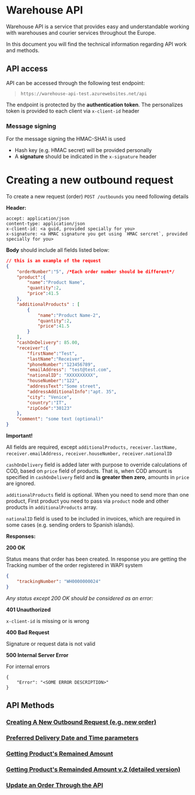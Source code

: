 # **Warehouse API**

Warehouse API is a service that provides easy and understandable working with warehouses and courier services throughout the Europe.

In this document you will find the technical information regarding API work and methods.

## API access
API can be accessed through the following test endpoint: 

> `https://warehouse-api-test.azurewebsites.net/api`

The endpoint is protected by the **authentication token**. The personalizes token is provided to each client via 
`x-client-id` header

### Message signing
 For the message signing the HMAC-SHA1 is used
- Hash key (e.g. HMAC secret) will be provided personally
- A **signature** should be indicated in the `x-signature` header

# Creating a new outbound request
To create a new request (order)  `POST /outbounds` you need following details

**Header:**

```text
accept: application/json
content-type: application/json
x-client-id: <a guid, provided specially for you>
x-signature: <a HMAC signature you get using `HMAC sercret`, provided specially for you>
```
**Body** should include all fields listed below:

```json 
// this is an example of the request
{  
    "orderNumber":"5", /*Each order number should be different*/
    "product":{  
        "name":"Product Name",
        "quantity":2,
        "price":41.5
    },
    "additionalProducts" : [
        {
            "name":"Product Name-2",
            "quantity":2,
            "price":41.5
        }
    ],
    "cashOnDelivery": 85.00,
    "receiver":{  
        "firstName":"Test",
        "lastName":"Receiver",
        "phoneNumber":"123456789",
        "emailAddress": "test@test.com",
        "nationalID": "XXXXXXXXXX",
        "houseNumber":"122",
        "addressText":"Some street",
        "addressAdditionalInfo":"apt. 35",
        "city": "Venice",
        "country":"IT",
        "zipCode":"30123"
    },
    "comment": "some text (optional)"
}
```
 **Important!**

All fields are required, except `additionalProducts,` `receiver.lastName,` `receiver.emailAddress,` `receiver.houseNumber,` `receiver.nationalID`

`cashOnDelivery` field is added later with purpose to override calculations of COD, based on `price` field of products. That is, when COD amount is specified in `cashOnDelivery` field and **is greater then zero**, amounts in `price` are ignored.

`additionalProducts` field is optional. When you need to send more than one product, First product you need to pass via `product` node and other products in `additionalProducts` array.

`nationalID` field is used to be included in invoices, which are required in some cases (e.g. sending orders to Spanish islands).


**Responses:**
 
**200 OK** 

Status means that order has been created. In response you are getting the Tracking number of the order registered in WAPI system

```json
{
    "trackingNumber": "WH0000000024"
}
```

_Any status except 200 OK should be considered as an error:_

**401 Unauthorized** 

 `x-client-id` is missing or is wrong

**400 Bad Request**  

Signature or request data is not valid

**500 Internal Server Error** 

 For internal errors
```
{
    "Error": "<SOME ERROR DESCRIPTION>"
}
```


## API Methods
 ### [Creating A New Outbound Request (e.g. new order)](https://github.com/wapiee/Creating-a-new-outbound-request.git)
 ### [Preferred Delivery Date and Time parameters](https://github.com/wapiee/Preferred-Delivery-Date-and-Time-parameters.git)
 ### [Getting Product's Remained Amount](https://github.com/wapiee/Getting-Product-s-Remained-Amount.git)
 ### [Getting Product's Remainded Amount v.2 (detailed version)](https://github.com/wapiee/Getting-product-remainded-amount-v.2.git)
 ### [Update an Order Through the API](https://github.com/wapiee/Update-an-order-through-the-API.git)
